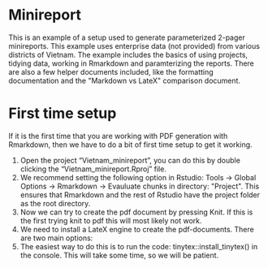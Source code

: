 # Minireport
This is an example of a setup used to generate parameterized 2-pager minireports. This example uses enterprise data (not provided) from various districts of Vietnam. The example includes the basics of using projects, tidying data, working in Rmarkdown and paramterizing the reports. There are also a few helper documents included, like the formatting documentation and the "Markdown vs LateX" comparison document. 

# First time setup
If it is the first time that you are working with PDF generation with Rmarkdown, then we have to do a bit of first time setup to get it working.


1)	Open the project “Vietnam_minireport”, you can do this by double clicking the “Vietnam_minireport.Rproj” file. 
2)	We recommend setting the following option in Rstudio: 
Tools -> Global Options -> Rmarkdown -> Evauluate chunks in directory: "Project". This ensures that Rmarkdown and the rest of Rstudio have the project folder as the root directory. 
3)	Now we can try to create the pdf document by pressing Knit. If this is the first trying knit to pdf this will most likely not work.
4)	We need to install a LateX engine to create the pdf-documents. There are two main options:
7)	The easiest way to do this is to run the code:
tinytex::install_tinytex() 
in the console. This will take some time, so we will be patient.
